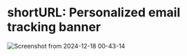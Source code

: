 # shortURL: Personalized email tracking banner

![Screenshot from 2024-12-18 00-43-14](https://github.com/user-attachments/assets/30cfb5da-8f65-4c70-b6dc-8bd5c54b05d6)
